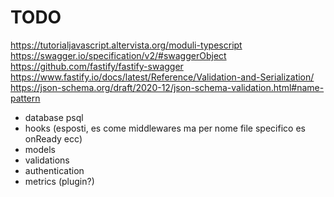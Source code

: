 # TODO

https://tutorialjavascript.altervista.org/moduli-typescript
https://swagger.io/specification/v2/#swaggerObject
https://github.com/fastify/fastify-swagger
https://www.fastify.io/docs/latest/Reference/Validation-and-Serialization/
https://json-schema.org/draft/2020-12/json-schema-validation.html#name-pattern

- database psql
- hooks (esposti, es come middlewares ma per nome file specifico es onReady ecc)
- models
- validations
- authentication
- metrics (plugin?)
